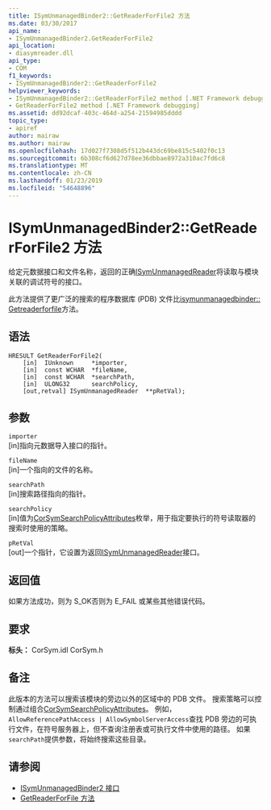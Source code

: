 ```yaml
---
title: ISymUnmanagedBinder2::GetReaderForFile2 方法
ms.date: 03/30/2017
api_name:
- ISymUnmanagedBinder2.GetReaderForFile2
api_location:
- diasymreader.dll
api_type:
- COM
f1_keywords:
- ISymUnmanagedBinder2::GetReaderForFile2
helpviewer_keywords:
- ISymUnmanagedBinder2::GetReaderForFile2 method [.NET Framework debugging]
- GetReaderForFile2 method [.NET Framework debugging]
ms.assetid: dd92dcaf-403c-464d-a254-21594985dddd
topic_type:
- apiref
author: mairaw
ms.author: mairaw
ms.openlocfilehash: 17d027f7308d5f512b443dc69be815c5402f0c13
ms.sourcegitcommit: 6b308cf6d627d78ee36dbbae8972a310ac7fd6c8
ms.translationtype: MT
ms.contentlocale: zh-CN
ms.lasthandoff: 01/23/2019
ms.locfileid: "54648896"
---
```

# <a name="isymunmanagedbinder2getreaderforfile2-method"></a>ISymUnmanagedBinder2::GetReaderForFile2 方法
给定元数据接口和文件名称，返回的正确[ISymUnmanagedReader](isymunmanagedreader-interface.md)将读取与模块关联的调试符号的接口。  
  
 此方法提供了更广泛的搜索的程序数据库 (PDB) 文件比[isymunmanagedbinder:: Getreaderforfile](../../../../docs/framework/unmanaged-api/diagnostics/isymunmanagedbinder-getreaderforfile-method.md)方法。  
  
## <a name="syntax"></a>语法  
  
```  
HRESULT GetReaderForFile2(  
    [in]  IUnknown     *importer,  
    [in]  const WCHAR  *fileName,  
    [in]  const WCHAR  *searchPath,  
    [in]  ULONG32      searchPolicy,  
    [out,retval] ISymUnmanagedReader  **pRetVal);  
```  
  
## <a name="parameters"></a>参数  
 `importer`  
 [in]指向元数据导入接口的指针。  
  
 `fileName`  
 [in]一个指向的文件的名称。  
  
 `searchPath`  
 [in]搜索路径指向的指针。  
  
 `searchPolicy`  
 [in]值为[CorSymSearchPolicyAttributes](../../../../docs/framework/unmanaged-api/diagnostics/corsymsearchpolicyattributes-enumeration.md)枚举，用于指定要执行的符号读取器的搜索时使用的策略。  
  
 `pRetVal`  
 [out]一个指针，它设置为返回[ISymUnmanagedReader](isymunmanagedreader-interface.md)接口。  
  
## <a name="return-value"></a>返回值  
 如果方法成功，则为 S_OK否则为 E_FAIL 或某些其他错误代码。  
  
## <a name="requirements"></a>要求  
 **标头：** CorSym.idl CorSym.h  
  
## <a name="remarks"></a>备注  
 此版本的方法可以搜索该模块的旁边以外的区域中的 PDB 文件。 搜索策略可以控制通过组合[CorSymSearchPolicyAttributes](../../../../docs/framework/unmanaged-api/diagnostics/corsymsearchpolicyattributes-enumeration.md)。 例如，`AllowReferencePathAccess | AllowSymbolServerAccess`查找 PDB 旁边的可执行文件，在符号服务器上，但不查询注册表或可执行文件中使用的路径。 如果`searchPath`提供参数，将始终搜索这些目录。  
  
## <a name="see-also"></a>请参阅
- [ISymUnmanagedBinder2 接口](../../../../docs/framework/unmanaged-api/diagnostics/isymunmanagedbinder2-interface.md)
- [GetReaderForFile 方法](../../../../docs/framework/unmanaged-api/diagnostics/isymunmanagedbinder-getreaderforfile-method.md)
